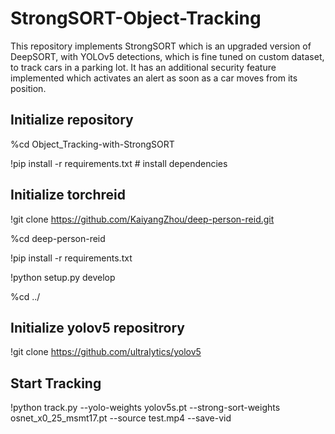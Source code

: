 # StrongSORT-Object-Tracking
This repository implements StrongSORT which is an upgraded version of DeepSORT, with YOLOv5 detections, which is fine tuned on custom dataset, to track cars in a parking lot. It has an additional security feature implemented which activates an alert as soon as a car moves from its position.

## Initialize repository 
%cd Object_Tracking-with-StrongSORT

!pip install -r requirements.txt  # install dependencies

## Initialize torchreid
!git clone https://github.com/KaiyangZhou/deep-person-reid.git

%cd deep-person-reid

!pip install -r requirements.txt

!python setup.py develop

%cd ../

## Initialize yolov5 repositrory
!git clone https://github.com/ultralytics/yolov5


## Start Tracking
!python track.py --yolo-weights  yolov5s.pt --strong-sort-weights osnet_x0_25_msmt17.pt --source test.mp4 --save-vid
